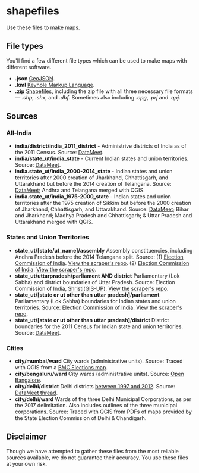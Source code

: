 # shapefiles

Use these files to make maps.

## File types
You'll find a few different file types which can be used to make maps with different software.
- **.json** [GeoJSON](https://en.wikipedia.org/wiki/GeoJSON).
- **.kml** [Keyhole Markup Language](https://en.wikipedia.org/wiki/Keyhole_Markup_Language).
- **.zip** [Shapefiles](https://en.wikipedia.org/wiki/Shapefile), including the zip file with all three necessary file formats &mdash; *.shp*, *.shx*, and *.dbf*. Sometimes also including *.cpg*, *.prj* and *.qpj*.

## Sources

### All-India
- **india/district/india_2011_district** - Administrive districts of India as of the 2011 Census. Source: [DataMeet](https://github.com/datameet/maps/tree/master/Districts/Census_2011).
- **india/state_ut/india_state** - Current Indian states and union territories. Source: [DataMeet](https://github.com/datameet/maps/tree/master/Survey-of-India-Index-Maps/Boundaries).
- **india.state_ut/india_2000-2014_state** - Indian states and union territories after 2000 creation of Jharkhand, Chhattisgarh, and Uttarakhand but before the 2014 creation of Telangana. Source: [DataMeet](https://github.com/datameet/maps/tree/master/Survey-of-India-Index-Maps/Boundaries); Andhra and Telangana merged with QGIS.
- **india.state_ut/india_1975-2000_state** - Indian states and union territories after the 1975 creation of Sikkim but before the 2000 creation of Jharkhand, Chhattisgarh, and Uttarakhand. Source: [DataMeet](https://github.com/datameet/maps/tree/master/Survey-of-India-Index-Maps/Boundaries); Bihar and Jharkhand; Madhya Pradesh and Chhattisgarh; & Uttar Pradesh and Uttarakhand merged with QGIS.

### States and Union Territories
- **state_ut/[state/ut_name]/assembly** Assembly constituencies, including Andhra Pradesh before the 2014 Telangana split. Source: (1) [Election Commission of India](http://psleci.nic.in/). [View the scraper's repo](https://github.com/HindustanTimesLabs/eci-shape-scrape). (2) [Election Commission of India](http://eci.nic.in/eci_main/GisLayers/GIS_AC_Data.zip). [View the scraper's repo](https://github.com/HindustanTimesLabs/assembly-shape-scrape).
- **state_ut/uttarpradesh/parliament AND district** Parliamentary (Lok Sabha) and district boundaries of Uttar Pradesh. Source: Election Commission of India, [Shristi(GIS-UP)](http://gis.up.nic.in/srishti/election2017/). [View the scraper's repo](https://github.com/HindustanTimesLabs/up-shape-scrape).
- **state_ut/[state or ut other than uttar pradesh]/parliament** Parliamentary (Lok Sabha) boundaries for Indian states and union territories. Source: [Election Commission of India](http://eci.nic.in/eci_main/GisLayers/GIS_PC_Data.zip). [View the scraper's repo](https://github.com/HindustanTimesLabs/parliament-shape-scrape).
- **state_ut/[state or ut other than uttar pradesh]/district** District boundaries for the 2011 Census for Indian state and union territories. Source: [DataMeet](https://github.com/datameet/maps/tree/master/Districts/Census_2011).

### Cities
- **city/mumbai/ward** City wards (administrative units). Source: Traced with QGIS from a [BMC Elections map](http://www.bmcelections.com/wards-in-mumbai/).
- **city/bengaluru/ward** City wards (administrative units). Source: [Open Bangalore](http://openbangalore.org/available-data/).
- **city/delhi/district** Delhi districts [between 1997 and 2012](https://en.wikipedia.org/wiki/List_of_districts_of_Delhi#Old_List_of_Districts_in_National_Capital_Territory_of_Delhi). Source: [DataMeet thread](https://groups.google.com/forum/#!topic/datameet/_5kMRNbwnXM).
- **city/delhi/ward** Wards of the three Delhi Municipal Corporations, as per the 2017 delimitation. Also includes outlines of the three municipal corporations. Source: Traced with QGIS from PDFs of maps provided by the State Election Commission of Delhi & Chandigarh.

## Disclaimer
Though we have attempted to gather these files from the most reliable sources available, we do not guarantee their accuracy. You use these files at your own risk. 
